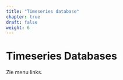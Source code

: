 ```yaml
---
title: "Timeseries database"
chapter: true
draft: false
weight: 6
---
```


# Timeseries Databases

Zie menu links.
